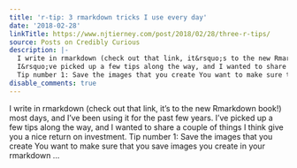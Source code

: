 ```yaml
---
title: 'r-tip: 3 rmarkdown tricks I use every day'
date: '2018-02-28'
linkTitle: https://www.njtierney.com/post/2018/02/28/three-r-tips/
source: Posts on Credibly Curious
description: |-
  I write in rmarkdown (check out that link, it&rsquo;s to the new Rmarkdown book!) most days, and I&rsquo;ve been using it for the past few years.
  I&rsquo;ve picked up a few tips along the way, and I wanted to share a couple of things I think give you a nice return on investment.
  Tip number 1: Save the images that you create You want to make sure that you save images you create in your rmarkdown ...
disable_comments: true
---
```

I write in rmarkdown (check out that link, it&rsquo;s to the new Rmarkdown book!) most days, and I&rsquo;ve been using it for the past few years.
I&rsquo;ve picked up a few tips along the way, and I wanted to share a couple of things I think give you a nice return on investment.
Tip number 1: Save the images that you create You want to make sure that you save images you create in your rmarkdown ...